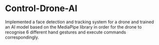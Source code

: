 # Control-Drone-AI
Implemented a face detection and tracking system for a drone and trained an AI model based on the MediaPipe library in order for the drone to recognise 6 different hand gestures and execute commands correspondingly. 
